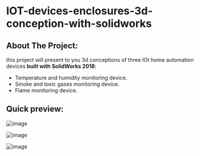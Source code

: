 # IOT-devices-enclosures-3d-conception-with-solidworks

## About The Project:

this project will present to you 3d conceptions of three IOt home automation devices **built with SolidWorks 2018**: 
* Temperature and humidity monitoring device.
* Smoke and toxic gases monitoring device.
* Flame monitoring device.

## Quick preview:
![image](https://user-images.githubusercontent.com/86969450/128520561-be02f795-3291-4d78-81de-2fbab51abf45.png)

![image](https://user-images.githubusercontent.com/86969450/128520603-22baed28-89d6-4ef5-8c73-af07a860504b.png)

![image](https://user-images.githubusercontent.com/86969450/128520633-07ed3302-cdf2-4b22-a5fd-6855c33b69dd.png)

